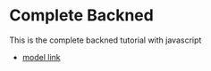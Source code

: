 # Complete Backned

This is the complete backned tutorial with javascript
- [model link]("https://app.eraser.io/workspace/YtPqZ1VogxGy1jzIDkzj")


